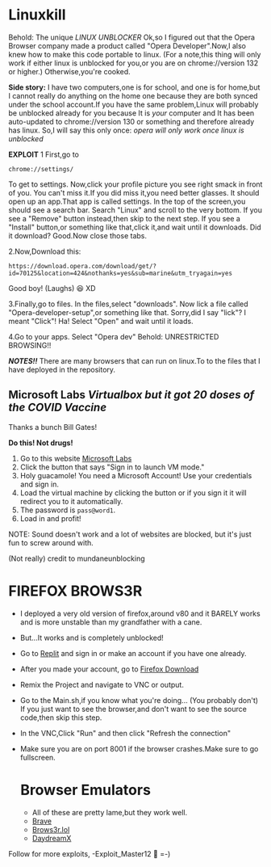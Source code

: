 # Linuxkill
Behold: The unique *LINUX UNBLOCKER*
Ok,so I figured out that the Opera Browser company made a product called
"Opera Developer".Now,I also knew how to make this code portable to linux.
(For a note,this thing will only work if either linux is unblocked for you,or you are on chrome://version 132 or higher.)
Otherwise,you're cooked.

**Side story:** I have two computers,one is for school,
and one is for home,but I cannot really do anything on the home one 
because they are both synced under the school account.If you have the same problem,Linux will 
probably be unblocked already for you because It is *your* computer 
and It has been auto-updated to chrome://version 130 or something and therefore already has linux.
So,I will say this only once: *opera will only work once linux is unblocked*

**EXPLOIT** 
1 First,go to 
```
chrome://settings/
```
To get to settings.
Now,click your profile picture you see right smack in front of you.
You can't miss it.If you did miss it,you need better glasses.
It should open up an app.That app is called settings.
In the top of the screen,you should see a search bar.
Search "Linux" and scroll to the very bottom.
If you see a "Remove" button instead,then skip to the next step.
If you see a "Install" button,or something like that,click it,and wait until it downloads.
Did it download? Good.Now close those tabs.

2.Now,Download this:
```
https://download.opera.com/download/get/?id=70125&location=424&nothanks=yes&sub=marine&utm_tryagain=yes
```
Good boy! (Laughs) 😆 XD



3.Finally,go to files.
In the files,select "downloads".
Now lick a file called "Opera-developer-setup",or something like that.
Sorry,did I say "lick"? I meant "Click"! Ha!
Select "Open" and wait until it loads.



4.Go to your apps.
Select "Opera dev"
Behold: UNRESTRICTED BROWSING!!

***NOTES!!***
There are many browsers that can run on linux.To to the files that I have deployed in the repository.

## Microsoft Labs *Virtualbox but it got 20 doses of the COVID Vaccine*

Thanks a bunch Bill Gates!

**Do this! Not drugs!**
1. Go to this website [Microsoft Labs](https://learn.microsoft.com/en-us/training/modules/implement-common-integration-features-finance-ops/10-exercise-1)
2. Click the button that says "Sign in to launch VM mode."
3. Holy guacamole! You need a Microsoft Account! Use your credentials and sign in.
4. Load the virtual machine by clicking the button or if you sign it it will redirect you to it automatically.
5. The password is `pass@word1`.
6. Load in and profit!

NOTE: Sound doesn't work and a lot of websites are blocked, but it's just fun to screw around with.

(Not really) credit to mundaneunblocking


# FIREFOX BROWS3R
- I deployed a very old version of firefox,around v80 and it BARELY works and is more unstable than my grandfather with a cane.
- But...It works and is completely unblocked!
- Go to [Replit](https://replit.com) and sign in or make an account if you have one already.
- After you made your account, go to [Firefox Download](https://replit.com/@viaangothivreka/Unblocked-Brows3r)
- Remix the Project and navigate to VNC or output.
- Go to the Main.sh,if you know what you're doing... (You probably don't) If you just want to see the browser,and don't want to see the source code,then skip this step.
- In the VNC,Click "Run" and then click "Refresh the connection"
- Make sure you are on port 8001 if the browser crashes.Make sure to go fullscreen.


  # Browser Emulators
  - All of these are pretty lame,but they work well.
  - [Brave](https://www.runapps.org/run_brave.php)
  - [Brows3r.lol](https://browser.lol/vm)
  - [DaydreamX](https://daydreamx.pro/)
  






Follow for more exploits,    -Exploit_Master12 🙂 =-)


